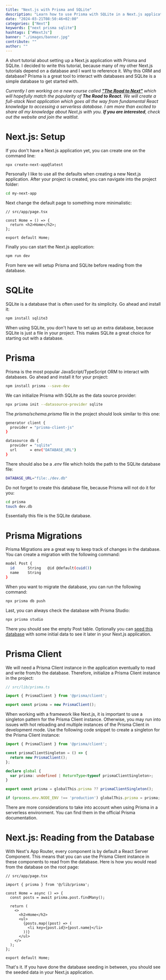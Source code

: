 ```yaml
---
title: "Next.js with Prisma and SQLite"
description: "Learn how to use Prisma with SQLite in a Next.js application ..."
date: "2024-03-21T08:50:46+02:00"
categories: ["Next"]
keywords: ["next prisma sqlite"]
hashtags: ["#NextJs"]
banner: "./images/banner.jpg"
contribute: ""
author: ""
---
```


<Sponsorship />

A short tutorial about setting up a Next.js application with Prisma and SQLite. I decided to write this tutorial, because many of my other Next.js tutorials depend on a database and I want to reference it. Why this ORM and database? Prisma is a great tool to interact with databases and SQLite is a simple database to get started with.

*Currently I am working on a new course called **["The Road to Next"](https://www.road-to-next.com/)** which will hopefully match the popularity of **The Road to React**. We will create a full-stack Next application which goes all the way from fundamental React knowledge to accessing a serverless database. I am more than excited to share all my knowledge about Next.js with you. **If you are interested**, check out the website and join the waitlist.*

# Next.js: Setup

If you don't have a Next.js application yet, you can create one on the command line:

```bash
npx create-next-app@latest
```

Personally I like to use all the defaults when creating a new Next.js application. After your project is created, you can navigate into the project folder:

```bash
cd my-next-app
```

Next change the default page to something more minimalistic:

```tsx
// src/app/page.tsx

const Home = () => {
  return <h2>Home</h2>;
};

export default Home;
```

Finally you can start the Next.js application:

```bash
npm run dev
```

From here we will setup Prisma and SQLite before reading from the database.

# SQLite

SQLite is a database that is often used for its simplicity. Go ahead and install it:

```bash
npm install sqlite3
```

When using SQLite, you don't have to set up an extra database, because SQLite is just a file in your project. This makes SQLite a great choice for starting out with a database.

# Prisma

Prisma is the most popular JavaScript/TypeScript ORM to interact with databases. Go ahead and install it for your project:

```bash
npm install prisma --save-dev
```

We can initialize Prisma with SQLite as the data source provider:

```bash
npx prisma init --datasource-provider sqlite
```

The *prisma/schema.prisma* file in the project should look similar to this one:

```bash
generator client {
  provider = "prisma-client-js"
}

datasource db {
  provider = "sqlite"
  url      = env("DATABASE_URL")
}
```

There should also be a *.env* file which holds the path to the SQLite database file:

```bash
DATABASE_URL="file:./dev.db"
```

Do not forget to create this database file, because Prisma will not do it for you:

```bash
cd prisma
touch dev.db
```

Essentially this file is the SQLite database.

# Prisma Migrations

Prisma Migrations are a great way to keep track of changes in the database. You can create a migration with the following command:

```bash
model Post {
  id      String   @id @default(cuid())
  name    String
}
```

When you want to migrate the database, you can run the following command:

```bash
npx prisma db push
```

Last, you can always check the database with Prisma Studio:

```bash
npx prisma studio
```

There you should see the empty Post table. Optionally you can [seed this database](/prisma-seeding-database/) with some initial data to see it later in your Next.js application.

# Prisma Client

We will need a Prisma Client instance in the application eventually to read and write from/to the database. Therefore, initialize a Prisma Client instance in the project:

```ts
// src/lib/prisma.ts

import { PrismaClient } from '@prisma/client';

export const prisma = new PrismaClient();
```

When working with a framework like Next.js, it is important to use a singleton pattern for the Prisma Client instance. Otherwise, you may run into issues with hot reloading and multiple instances of the Prisma Client in development mode. Use the following code snippet to create a singleton for the Prisma Client instance:

```ts
import { PrismaClient } from '@prisma/client';

const prismaClientSingleton = () => {
  return new PrismaClient();
};

declare global {
  var prisma: undefined | ReturnType<typeof prismaClientSingleton>;
}

export const prisma = globalThis.prisma ?? prismaClientSingleton();

if (process.env.NODE_ENV !== 'production') globalThis.prisma = prisma;
```

There are more considerations to take into account when using Prisma in a serverless environment. You can find them in the official Prisma documentation.

# Next.js: Reading from the Database

With Next's App Router, every component is by default a React Server Component. This means that you can use the Prisma Client instance in these components to read from the database. Here is how you would read from the database on the root page:

```tsx
// src/app/page.tsx

import { prisma } from '@/lib/prisma';

const Home = async () => {
  const posts = await prisma.post.findMany();

  return (
    <>
      <h2>Home</h2>
      <ul>
        {posts.map((post) => (
          <li key={post.id}>{post.name}</li>
        ))}
      </ul>
    </>
  );
};

export default Home;
```

That's it. If you have done the database seeding in between, you should see the seeded data in your Next.js application.

